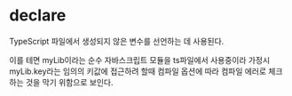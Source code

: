 # declare

TypeScript 파일에서 생성되지 않은 변수를 선언하는 데 사용된다. 

이를 테면 myLib이라는 순수 자바스크립트 모듈을 ts파일에서 사용중이라 가정시 myLib.key라는 임의의 키값에 접근하려 할때 컴파일 옵션에 따라 컴파일 에러로 체크하는 것을 막기 위함으로 보인다.
